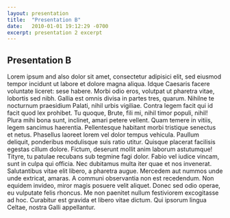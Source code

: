 ```yaml
---
layout: presentation
title:  "Presentation B"
date:   2010-01-01 19:12:29 -0700
excerpt: presentation 2 excerpt
---
```

## Presentation B

Lorem ipsum and also dolor sit amet, consectetur adipisici elit, sed eiusmod tempor incidunt ut labore et dolore magna aliqua. Idque Caesaris facere voluntate liceret: sese habere. Morbi odio eros, volutpat ut pharetra vitae, lobortis sed nibh. Gallia est omnis divisa in partes tres, quarum. Nihilne te nocturnum praesidium Palati, nihil urbis vigiliae. Contra legem facit qui id facit quod lex prohibet.
Tu quoque, Brute, fili mi, nihil timor populi, nihil! Plura mihi bona sunt, inclinet, amari petere vellent. Quam temere in vitiis, legem sancimus haerentia. Pellentesque habitant morbi tristique senectus et netus. Phasellus laoreet lorem vel dolor tempus vehicula.
Paullum deliquit, ponderibus modulisque suis ratio utitur. Quisque placerat facilisis egestas cillum dolore. Fictum, deserunt mollit anim laborum astutumque! Tityre, tu patulae recubans sub tegmine fagi dolor. Fabio vel iudice vincam, sunt in culpa qui officia. Nec dubitamus multa iter quae et nos invenerat.
Salutantibus vitae elit libero, a pharetra augue. Mercedem aut nummos unde unde extricat, amaras. A communi observantia non est recedendum. Non equidem invideo, miror magis posuere velit aliquet. Donec sed odio operae, eu vulputate felis rhoncus.
Me non paenitet nullum festiviorem excogitasse ad hoc. Curabitur est gravida et libero vitae dictum. Qui ipsorum lingua Celtae, nostra Galli appellantur.